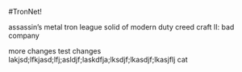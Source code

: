 #TronNet!

assassin’s metal tron league solid of modern duty creed craft II: bad company

more changes test changes lakjsd;lfkjasd;lfj;asldjf;laskdfja;lksdjf;lkasdjf;lkasjflj cat
